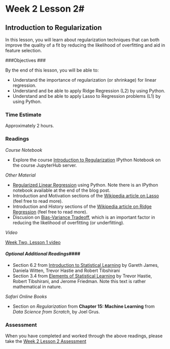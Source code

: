 # Week 2 Lesson 2#
## Introduction to Regularization ##

In this lesson, you will learn about regularization techniques that can both improve the quality of a fit by reducing the likelihood of overfitting and aid in feature selection.

###Objectives ###

By the end of this lesson, you will be able to:

- Understand the importance of regularization (or shrinkage) for linear regression.
- Understand and be able to apply Ridge Regression (L2) by using Python.
- Understand and be able to apply Lasso to Regression problems (L1) by using Python.

### Time Estimate ###

Approximately 2 hours.

### Readings ####

_Course Notebook_

- Explore the course [Introduction to Regularization][regularization] IPython Notebook on the course JupyterHub server.

_Other Material_

- [Regularized Linear Regression][rlr] using Python. Note there is an IPython notebook available at the end of the blog post.
- Introduction and Motivation sections of the [Wikipedia article on Lasso][wlas] (feel free to read more).
- Introduction and History sections of the [Wikipedia article on Ridge Regression][wrid] (feel free to read more).
- Discusion on [Bias-Variance Tradeoff][dbv], which is an important
  factor in reducing the likelihood of overfitting (or underfitting).

_Video_

[Week Two, Lesson 1 video][lv]

#### *Optional Additional Readings*####

- Section 6.2 from [Introduction to Statistical Learning][isl]  by
  Gareth James, Daniela Witten, Trevor Hastie and Robert Tibshirani
- Section 3.4 from [Elements of Statistical Learning][esl] by Trevor
  Hastie, Robert Tibshirani, and Jerome Friedman. Note this text is rather
  mathematical in nature.

_Safari Online Books_

- Section on _Regularization_ from **Chapter 15: Machine Learning** from _Data Science from Scratch_, by Joel Grus.

### Assessment ###

When you have completed and worked through the above readings, please take the [Week 2 Lesson 2 Assessment][wa]

[lv]: https://mediaspace.illinois.edu/media/Week+2+Lesson+2/1_hr27z1ca
[regularization]: ../notebooks/regularization.ipynb

[rlr]: http://www.datarobot.com/blog/regularized-linear-regression-with-scikit-learn/
[isl]: http://www-bcf.usc.edu/~gareth/ISL/
[esl]: http://statweb.stanford.edu/~tibs/ElemStatLearn/
[wlas]: https://en.wikipedia.org/wiki/Lasso_(statistics)
[wrid]: https://en.wikipedia.org/wiki/Tikhonov_regularization
[wa]: https://learn.illinois.edu/mod/quiz/view.php?id=1844382
[dbv]: http://scott.fortmann-roe.com/docs/BiasVariance.html
